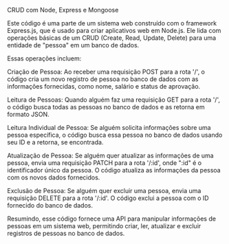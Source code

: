 CRUD com Node, Express e Mongoose

Este código é uma parte de um sistema web construído com o framework Express.js, que é usado para criar aplicativos web em Node.js. Ele lida com operações básicas de um CRUD (Create, Read, Update, Delete) para uma entidade de "pessoa" em um banco de dados.

Essas operações incluem:

Criação de Pessoa: Ao receber uma requisição POST para a rota '/', o código cria um novo registro de pessoa no banco de dados com as informações fornecidas, como nome, salário e status de aprovação.

Leitura de Pessoas: Quando alguém faz uma requisição GET para a rota '/', o código busca todas as pessoas no banco de dados e as retorna em formato JSON.

Leitura Individual de Pessoa: Se alguém solicita informações sobre uma pessoa específica, o código busca essa pessoa no banco de dados usando seu ID e a retorna, se encontrada.

Atualização de Pessoa: Se alguém quer atualizar as informações de uma pessoa, envia uma requisição PATCH para a rota '/:id', onde ":id" é o identificador único da pessoa. O código atualiza as informações da pessoa com os novos dados fornecidos.

Exclusão de Pessoa: Se alguém quer excluir uma pessoa, envia uma requisição DELETE para a rota '/:id'. O código exclui a pessoa com o ID fornecido do banco de dados.

Resumindo, esse código fornece uma API para manipular informações de pessoas em um sistema web, permitindo criar, ler, atualizar e excluir registros de pessoas no banco de dados.
